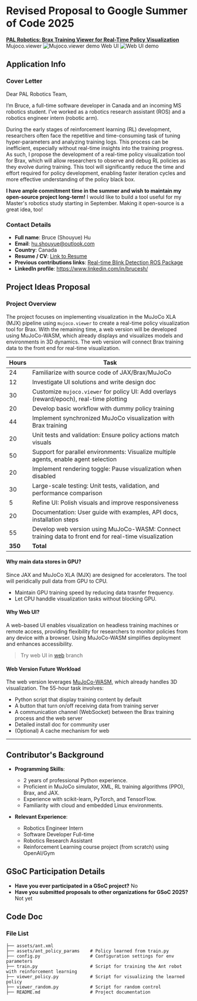 # Revised Proposal to Google Summer of Code 2025  
**[PAL Robotics: Brax Training Viewer for Real-Time Policy Visualization](https://pal-robotics.com/2025-google-summer-code-proposals/)**\
Mujoco.viewer
![Mujoco.viewer demo](https://github.com/bsyh/brax/blob/main/doc/random.gif?raw=true)
Web UI
![Web UI demo](https://github.com/bsyh/brax/blob/main/doc/web_demo.gif?raw=true)

## Application Info

### Cover Letter
Dear PAL Robotics Team,

I’m Bruce, a full-time software developer in Canada and an incoming MS robotics student. I’ve worked as a robotics research assistant (ROS) and a robotics engineer intern (robotic arm).

During the early stages of reinforcement learning (RL) development, researchers often face the repetitive and time-consuming task of tuning hyper-parameters and analyzing training logs. This process can be inefficient, especially without real-time insights into the training progress. As such, I propose the development of a real-time policy visualization tool for Brax, which will allow researchers to observe and debug RL policies as they evolve during training. This tool will significantly reduce the time and effort required for policy development, enabling faster iteration cycles and more effective understanding of the policy black box.

**I have ample commitment time in the summer and wish to maintain my open-source project long-term!** I would like to build a tool useful for my Master's robotics study starting in September. Making it open-source is a great idea, too!

### Contact Details
- **Full name**: Bruce (Shouyue) Hu  
- **Email**: hu.shouyue@outlook.com  
- **Country**: Canada  
- **Resume / CV**: [Link to Resume](doc/resume_bruce_hu.pdf)  
- **Previous contributions links**: [Real-time Blink Detection ROS Package](https://github.com/bsyh/blink_detect_live)  
- **LinkedIn profile**: https://www.linkedin.com/in/brucesh/

## Project Ideas Proposal

### Project Overview
The project focuses on implementing visualization in the MuJoCo XLA (MJX) pipeline using `mujoco.viewer` to create a real-time policy visualization tool for Brax. With the remaining time, a web version will be developed using MuJoCo-WASM, which already displays and visualizes models and environments in 3D dynamics. The web version will connect Brax training data to the front end for real-time visualization.


| **Hours** | **Task**                                                                 |
|-----------|--------------------------------------------------------------------------|
| 24        | Familiarize with source code of JAX/Brax/MuJoCo                          |
| 12        | Investigate UI solutions and write design doc                           |
| 30        | Customize `mujoco.viewer` for policy UI: Add overlays (reward/epoch), real-time plotting |
| 20        | Develop basic workflow with dummy policy training                       |
| 44        | Implement synchronized MuJoCo visualization with Brax training          |
| 20        | Unit tests and validation: Ensure policy actions match visuals          |
| 50        | Support for parallel environments: Visualize multiple agents, enable agent selection |
| 20        | Implement rendering toggle: Pause visualization when disabled           |
| 30        | Large-scale testing: Unit tests, validation, and performance comparison |
| 5        | Refine UI: Polish visuals and improve responsiveness                    |
| 20        | Documentation: User guide with examples, API docs, installation steps   |
| 55        | Develop web version using MuJoCo-WASM: Connect training data to front end for real-time visualization |
| **350**   | **Total**                                                               |

#### Why main data stores in GPU?
Since JAX and MuJoCo XLA (MJX) are designed for accelerators. The tool will peridically pull data from GPU to CPU. 
- Maintain GPU training speed by reducing data trasnfer frequency.
- Let CPU handdle visualization tasks without blocking GPU.

#### Why Web UI?
A web-based UI enables visualization on headless training machines or remote access, providing flexibility for researchers to monitor policies from any device with a browser. Using MuJoCo-WASM simplifies deployment and enhances accessibility.
> Try web UI in [web](https://github.com/bsyh/brax/tree/web) branch

#### Web Version Future Workload
The web version leverages [MuJoCo-WASM](https://github.com/zalo/mujoco_wasm#), which already handles 3D visualization. The 55-hour task involves:
- Python script that display training content by default
- A button that turn on/off receiving data from training server
- A communication channel (WebSocket) between the Brax training process and the web server
- Detailed install doc for community user
- (Optional) A cache mechanism for web

---

## Contributor's Background
- **Programming Skills**:  
  - 2 years of professional Python experience.  
  - Proficient in MuJoCo simulator, XML, RL training algorithms (PPO), Brax, and JAX.  
  - Experience with scikit-learn, PyTorch, and TensorFlow.  
  - Familiarity with cloud and embedded Linux environments.  

- **Relevant Experience**:  
  - Robotics Engineer Intern  
  - Software Developer Full-time  
  - Robotics Research Assistant  
  - Reinforcement Learning course project (from scratch) using OpenAI/Gym  

## GSoC Participation Details
- **Have you ever participated in a GSoC project?** No  
- **Have you submitted proposals to other organizations for GSoC 2025?** Not yet  

## Code Doc
### File List
```
├── assets/ant.xml
├── assets/ant_policy_params	# Policy learned from train.py         
├── config.py                   # Configuration settings for env parameters
├── train.py                    # Script for training the Ant robot with reinforcement learning
├── viewer_policy.py            # Script for visualizing the learned policy
├── viewer_random.py         	# Script for random control
├── README.md               	# Project documentation
```
